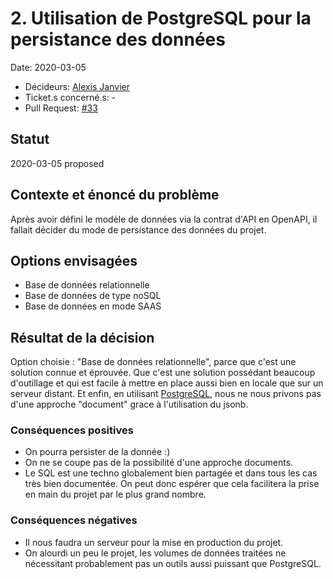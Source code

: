 # 2. Utilisation de PostgreSQL pour la persistance des données

Date: 2020-03-05

-   Décideurs: [Alexis Janvier](https://github.com/alexisjanvier)
-   Ticket.s concerné.s: -
-   Pull Request: [#33](https://github.com/CaenCamp/jobs-caen-camp/pull/33)

## Statut

2020-03-05 proposed

## Contexte et énoncé du problème

Après avoir défini le modèle de données via la contrat d'API en OpenAPI, il fallait décider du mode de persistance des données du projet.

## Options envisagées

-   Base de données relationnelle
-   Base de données de type noSQL
-   Base de données en mode SAAS

## Résultat de la décision

Option choisie : "Base de données relationnelle", parce que c'est une solution connue et éprouvée. Que c'est une solution possédant beaucoup d'outillage et qui est facile à mettre en place aussi bien en locale que sur un serveur distant. Et enfin, en utilisant [PostgreSQL](https://www.postgresql.org/), nous ne nous privons pas d'une approche "document" grace à l'utilisation du jsonb.

### Conséquences positives

-   On pourra persister de la donnée :)
-   On ne se coupe pas de la possibilité d'une approche documents.
-   Le SQL est une techno globalement bien partagée et dans tous les cas très bien documentée. On peut donc espérer que cela facilitera la prise en main du projet par le plus grand nombre.

### Conséquences négatives

-   Il nous faudra un serveur pour la mise en production du projet.
-   On alourdi un peu le projet, les volumes de données traitées ne nécessitant probablement pas un outils aussi puissant que PostgreSQL.
